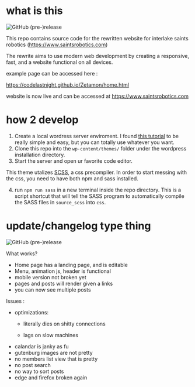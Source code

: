# what is this

![GitHub (pre-)release](https://img.shields.io/github/release/dottechnopath/SaintsRoboticsSite/all.svg)

This repo contains source code for the rewritten website for interlake saints robotics (https://www.saintsrobotics.com)

The rewrite aims to use modern web development by creating a responsive, fast, and a website functional on all devices.

example page can be accessed here :

https://codelastnight.github.io/Zetamon/home.html

website is now live and can be accessed at https://www.saintsrobotics.com


# how 2 develop

1. Create a local wordress server enviroment. I found [this tutorial](https://www.themeum.com/install-wordpress-localhost/) to be really simple and easy, but you can totally use whatever you want. 
2. Clone this repo into the `wp-content/themes/` folder under the wordpress installation directory.
3. Start the server and open ur favorite code editor. 

This theme utalizes [SCSS](https://sass-lang.com/), a css precompiler. In order to start messing with the css, you need to have both npm and sass installed. 

4. run `npm run sass` in a new terminal inside the repo directory. This is a script shortcut that will tell the SASS program to automatically compile the SASS files in `source_scss` into `css`.


# update/changelog type thing
![GitHub (pre-)release](https://img.shields.io/github/release/dottechnopath/SaintsRoboticsSite/all.svg)

 What works?
 - Home page has a landing page, and is editable
 - Menu, animation js, header is functional
 - mobile version not broken yet
 - pages and posts will render given a links 
 - you can now see multiple posts

 
 
 Issues :
 - optimizations:
   - literally dies on shitty connections
  
   - lags on slow machines
 - calandar is janky as fu
 - gutenburg images are not pretty
 - no members list view that is pretty
 - no post search
 - no way to sort posts
 - edge and firefox broken again
 


